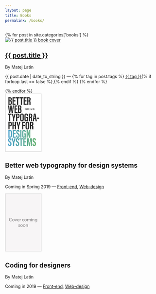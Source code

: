 ```yaml
---
layout: page
title: Books
permalink: /books/
---
```


<section class="post-list">
  {% for post in site.categories['books'] %}
  <div class="cf">
    <a href="{{ post.url }}"><img alt="{{ post.title }} book cover" src="/assets/images/{{post.image}}.jpg" class="floatLeft" width="120"></a>
    <h2><a href="{{ post.url }}">{{ post.title }}</a></h2>
    <p class="no-margin">By Matej Latin</p>
    <p class="post-meta"><time class="archive_list_post_date" datetime='{{post.date | date: "%Y-%m-%d"}}'>{{ post.date | date_to_string }}</time> — {% for tag in post.tags %} <a class="tag_list_link" href="/tag/{{ tag | downcase }}/">{{ tag }}</a>{% if forloop.last == false %},{% endif %} {% endfor %}</p>
  </div>
  {% endfor %}
  <div class="cf">
    <img alt="Coding for Designers book cover" src="/assets/images/bwtds-cover.jpg" class="floatLeft" width="120">
    <h2>Better web typography for design&nbsp;systems</h2>
    <p class="no-margin">By Matej Latin</p>
    <p class="post-meta">Coming in Spring 2019 — <a class="tag_list_link" href="/tag/front-end/">Front-end</a>, <a class="tag_list_link" href="/tag/web-design/">Web-design</a></p>
  </div>
  <div class="cf">
    <img alt="Coding for Designers book cover" src="/assets/images/cfd-cover.jpg" class="floatLeft" width="120">
    <h2>Coding for designers</h2>
    <p class="no-margin">By Matej Latin</p>
    <p class="post-meta">Coming in 2019 — <a class="tag_list_link" href="/tag/front-end/">Front-end</a>, <a class="tag_list_link" href="/tag/web-design/">Web-design</a></p>
  </div>
</section>
